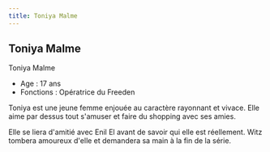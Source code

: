 ```yaml
---
title: Toniya Malme
---
```


Toniya Malme
------------

Toniya Malme  
- Age : 17 ans  
- Fonctions : Opératrice du Freeden


Toniya est une jeune femme enjouée au caractère rayonnant et vivace. Elle aime par dessus tout s'amuser et faire du shopping avec ses amies.


Elle se liera d'amitié avec Enil El avant de savoir qui elle est réellement. Witz tombera amoureux d'elle et demandera sa main à la fin de la série.

